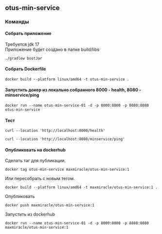## otus-min-service

### Команды

#### Собрать приложение

Требуется jdk 17  
Приложение будет создано в папке build/libs
```shell
./gradlew bootJar
```

#### Собрать Dockerfile

```shell
docker build --platform linux/amd64 -t otus-min-service .
```

#### Запустить докер из локально собранного 8000 - health, 8080 - minservice/ping

```shell
docker run --name otus-min-service-01 -d -p 8000:8000 -p 8080:8080 otus-min-service
```
#### Тест

```shell
curl --location 'http://localhost:8000/health'
```

```shell
curl --location 'http://localhost:8080/minservice/ping'
```

#### Опубликовать на dockerhub

Сделать таг для публикации.
```shell
docker tag otus-min-service maxmiracle/otus-min-service:1
```

Или пересобрать с новым тегом.
```shell
docker build --platform linux/amd64 -t maxmiracle/otus-min-service:1 .
```

Опубликовать
```shell
docker push maxmiracle/otus-min-service:1
```

Запустить из dockerhub
```shell
docker run --name otus-min-service-01 -d -p 8000:8000 -p 8888:8080 maxmiracle/otus-min-service:1
```


